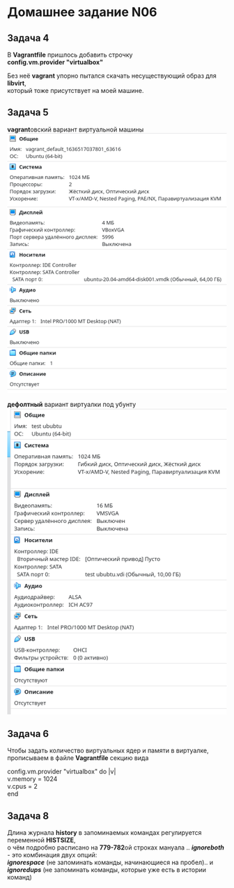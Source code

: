 Домашнее задание N06
====================

Задача 4
--------

В **Vagrantfile** пришлось добавить строчку  
**config.vm.provider "virtualbox"**  
  
Без неё **vagrant** упорно пытался скачать несуществующий образ для **libvirt**,  
который тоже присутствует на моей машине.

Задача 5
--------

**vagrant**овский вариант виртуальной машины  
![Vagrant_Ubuntu](/dz06/pic/Vagrant_VM_settings.png)
  

**дефолтный** вариант виртуалки под убунту  
![Default_Ubuntu](/dz06/pic/Default_VM_settings.png)
  

Задача 6
--------

Чтобы задать количество виртуальных ядер и памяти в виртуалке,  
прописываем в файле **Vagrantfile** секцию вида
  
 config.vm.provider "virtualbox" do |v|  
    v.memory = 1024  
    v.cpus = 2  
 end  

Задача 8
--------

Длина журнала **history** в запоминаемых командах регулируется переменной **HISTSIZE**,  
о чём подробно расписано на **779-782**ой строках мануала
..
***ignoreboth*** - это комбинация двух опций:  
***ignorespace*** (не запоминать команды, начинающиеся на пробел)..
и
***ignoredups*** (не запоминать команды, которые уже есть в истории команд)


